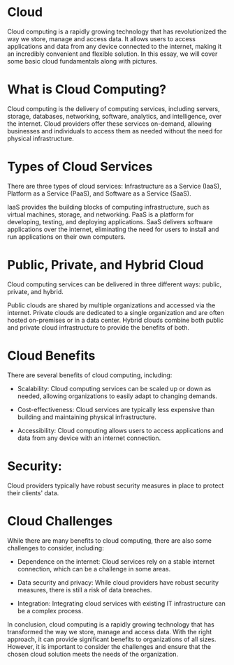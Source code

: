 
# Cloud
Cloud computing is a rapidly growing technology that has revolutionized the way we store, manage and access data. It allows users to access applications and data from any device connected to the internet, making it an incredibly convenient and flexible solution. In this essay, we will cover some basic cloud fundamentals along with pictures.

# What is Cloud Computing?
Cloud computing is the delivery of computing services, including servers, storage, databases, networking, software, analytics, and intelligence, over the internet. Cloud providers offer these services on-demand, allowing businesses and individuals to access them as needed without the need for physical infrastructure.

# Types of Cloud Services
There are three types of cloud services: Infrastructure as a Service (IaaS), Platform as a Service (PaaS), and Software as a Service (SaaS).

IaaS provides the building blocks of computing infrastructure, such as virtual machines, storage, and networking. PaaS is a platform for developing, testing, and deploying applications. SaaS delivers software applications over the internet, eliminating the need for users to install and run applications on their own computers.

# Public, Private, and Hybrid Cloud
Cloud computing services can be delivered in three different ways: public, private, and hybrid.

Public clouds are shared by multiple organizations and accessed via the internet. Private clouds are dedicated to a single organization and are often hosted on-premises or in a data center. Hybrid clouds combine both public and private cloud infrastructure to provide the benefits of both.

# Cloud Benefits
There are several benefits of cloud computing, including:

- Scalability: Cloud computing services can be scaled up or down as needed, allowing organizations to easily adapt to changing demands.

- Cost-effectiveness: Cloud services are typically less expensive than building and maintaining physical infrastructure.

- Accessibility: Cloud computing allows users to access applications and data from any device with an internet connection.

# Security: 
Cloud providers typically have robust security measures in place to protect their clients' data.

# Cloud Challenges
While there are many benefits to cloud computing, there are also some challenges to consider, including:

- Dependence on the internet: Cloud services rely on a stable internet connection, which can be a challenge in some areas.

- Data security and privacy: While cloud providers have robust security measures, there is still a risk of data breaches.

- Integration: Integrating cloud services with existing IT infrastructure can be a complex process.

In conclusion, cloud computing is a rapidly growing technology that has transformed the way we store, manage and access data. With the right approach, it can provide significant benefits to organizations of all sizes. However, it is important to consider the challenges and ensure that the chosen cloud solution meets the needs of the organization.
